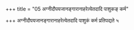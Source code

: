 +++
title = "05 अग्नीदौपयजानङ्गारानाहरेत्येतदादि पाशुकङ् कर्म"

+++
अग्नीदौपयजानङ्गारानाहरेत्येतदादि पाशुकं कर्म प्रतिपद्यते ५
